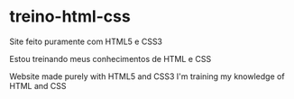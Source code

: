 # treino-html-css
Site feito puramente com HTML5 e CSS3

Estou treinando meus conhecimentos de HTML e CSS


Website made purely with HTML5 and CSS3
I'm training my knowledge of HTML and CSS

